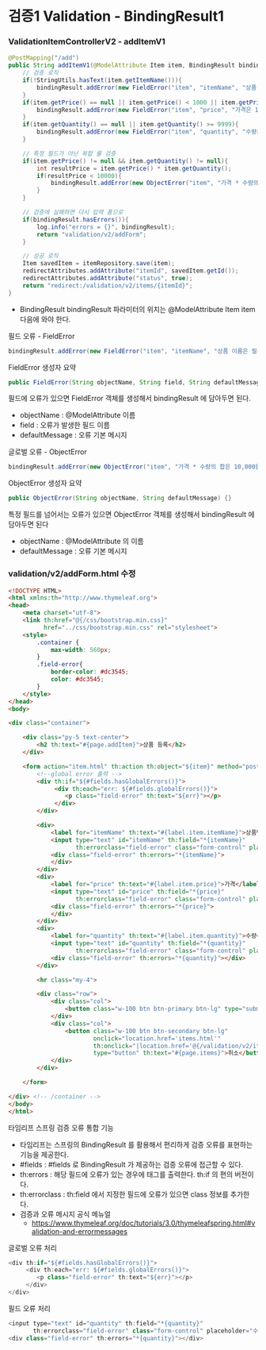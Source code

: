 
# 검증1 Validation - BindingResult1

### ValidationItemControllerV2 - addItemV1

```java
@PostMapping("/add")
public String addItemV1(@ModelAttribute Item item, BindingResult bindingResult, RedirectAttributes redirectAttributes, Model model) {
    // 검증 로직
    if(!StringUtils.hasText(item.getItemName())){
        bindingResult.addError(new FieldError("item", "itemName", "상품 이름은 필수입니다."));
    }
    if(item.getPrice() == null || item.getPrice() < 1000 || item.getPrice() > 1000000){
        bindingResult.addError(new FieldError("item", "price", "가격은 1,000 ~ 1,000,000 까지 허용합니다."));
    }
    if(item.getQuantity() == null || item.getQuantity() >= 9999){
        bindingResult.addError(new FieldError("item", "quantity", "수량은 최대 9,999까지 허용합니다."));
    }

    // 특정 필드가 아닌 복합 룰 검증
    if(item.getPrice() != null && item.getQuantity() != null){
        int resultPrice = item.getPrice() * item.getQuantity();
        if(resultPrice < 10000){
            bindingResult.addError(new ObjectError("item", "가격 * 수량의 합은 10,000원 이상이어야 합니다. 현재 값 = " + resultPrice));
        }
    }

    // 검증에 실패하면 다시 입력 폼으로
    if(bindingResult.hasErrors()){
        log.info("errors = {}", bindingResult);
        return "validation/v2/addForm";
    }

    // 성공 로직
    Item savedItem = itemRepository.save(item);
    redirectAttributes.addAttribute("itemId", savedItem.getId());
    redirectAttributes.addAttribute("status", true);
    return "redirect:/validation/v2/items/{itemId}";
}
```

- BindingResult bindingResult 파라미터의 위치는 @ModelAttribute Item item 다음에 와야 한다.

필드 오류 - FieldError
```java
bindingResult.addError(new FieldError("item", "itemName", "상품 이름은 필수입니다."));
```

FieldError 생성자 요약
```java
public FieldError(String objectName, String field, String defaultMessage) {}
```

필드에 오류가 있으면 FieldError 객체를 생성해서 bindingResult 에 담아두면 된다.
- objectName : @ModelAttribute 이름
- field : 오류가 발생한 필드 이름
- defaultMessage : 오류 기본 메시지

글로벌 오류 - ObjectError
```java
bindingResult.addError(new ObjectError("item", "가격 * 수량의 합은 10,000원 이상이어야 합니다. 현재 값 = " + resultPrice));
```

ObjectError 생성자 요약
```java
public ObjectError(String objectName, String defaultMessage) {}
```

특정 필드를 넘어서는 오류가 있으면 ObjectError 객체를 생성해서 bindingResult 에 담아두면 된다
- objectName : @ModelAttribute 의 이름
- defaultMessage : 오류 기본 메시지

### validation/v2/addForm.html 수정

```html
<!DOCTYPE HTML>
<html xmlns:th="http://www.thymeleaf.org">
<head>
    <meta charset="utf-8">
    <link th:href="@{/css/bootstrap.min.css}"
          href="../css/bootstrap.min.css" rel="stylesheet">
    <style>
        .container {
            max-width: 560px;
        }
        .field-error{
            border-color: #dc3545;
            color: #dc3545;
        }
    </style>
</head>
<body>

<div class="container">

    <div class="py-5 text-center">
        <h2 th:text="#{page.addItem}">상품 등록</h2>
    </div>

    <form action="item.html" th:action th:object="${item}" method="post">
        <!--global error 출력 -->
        <div th:if="${#fields.hasGlobalErrors()}">
             <div th:each="err: ${#fields.globalErrors()}">
                <p class="field-error" th:text="${err}"></p>
             </div>
        </div>

        <div>
            <label for="itemName" th:text="#{label.item.itemName}">상품명</label>
            <input type="text" id="itemName" th:field="*{itemName}"
                   th:errorclass="field-error" class="form-control" placeholder="이름을 입력하세요">
            <div class="field-error" th:errors="*{itemName}">
            </div>
        </div>
        <div>
            <label for="price" th:text="#{label.item.price}">가격</label>
            <input type="text" id="price" th:field="*{price}"
                   th:errorclass="field-error" class="form-control" placeholder="가격을 입력하세요">
            <div class="field-error" th:errors="*{price}">
            </div>
        </div>
        <div>
            <label for="quantity" th:text="#{label.item.quantity}">수량</label>
            <input type="text" id="quantity" th:field="*{quantity}"
                   th:errorclass="field-error" class="form-control" placeholder="수량을 입력하세요">
            <div class="field-error" th:errors="*{quantity}"></div>
        </div>

        <hr class="my-4">

        <div class="row">
            <div class="col">
                <button class="w-100 btn btn-primary btn-lg" type="submit" th:text="#{button.save}">상품 등록</button>
            </div>
            <div class="col">
                <button class="w-100 btn btn-secondary btn-lg"
                        onclick="location.href='items.html'"
                        th:onclick="|location.href='@{/validation/v2/items}'|"
                        type="button" th:text="#{page.items}">취소</button>
            </div>
        </div>

    </form>

</div> <!-- /container -->
</body>
</html>
```

타임리프 스프링 검증 오류 통합 기능
- 타임리프는 스프링의 BindingResult 를 활용해서 편리하게 검증 오류를 표현하는 기능을 제공한다.
- #fields : #fields 로 BindingResult 가 제공하는 검증 오류에 접근할 수 있다.
- th:errors : 해당 필드에 오류가 있는 경우에 태그를 출력한다. th:if 의 편의 버전이다.
- th:errorclass : th:field 에서 지정한 필드에 오류가 있으면 class 정보를 추가한다.
- 검증과 오류 메시지 공식 메뉴얼
  - https://www.thymeleaf.org/doc/tutorials/3.0/thymeleafspring.html#validation-and-errormessages

글로벌 오류 처리
```java
<div th:if="${#fields.hasGlobalErrors()}">
     <div th:each="err: ${#fields.globalErrors()}">
        <p class="field-error" th:text="${err}"></p>
     </div>
</div>
```

필드 오류 처리
```java
<input type="text" id="quantity" th:field="*{quantity}"
       th:errorclass="field-error" class="form-control" placeholder="수량을 입력하세요">
<div class="field-error" th:errors="*{quantity}"></div>
```
